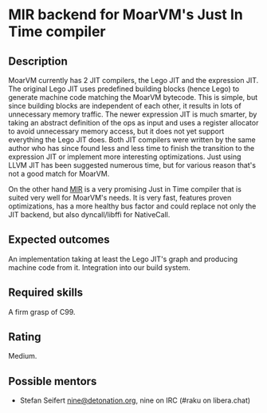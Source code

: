 MIR backend for MoarVM's Just In Time compiler
==================================

Description
-----------

MoarVM currently has 2 JIT compilers, the Lego JIT and the expression JIT.
The original Lego JIT uses predefined building blocks (hence Lego) to generate machine code matching the MoarVM bytecode.
This is simple, but since building blocks are independent of each other, it results in lots of unnecessary memory traffic.
The newer expression JIT is much smarter, by taking an abstract definition of the ops as input and uses a register allocator to avoid unnecessary memory access, but it does not yet support everything the Lego JIT does.
Both JIT compilers were written by the same author who has since found less and less time to finish the transition to the expression JIT or implement more interesting optimizations.
Just using LLVM JIT has been suggested numerous time, but for various reason that's not a good match for MoarVM.

On the other hand [MIR](https://github.com/vnmakarov/mir) is a very promising Just in Time compiler that is suited very well for MoarVM's needs.
It is very fast, features proven optimizations, has a more healthy bus factor and could replace not only the JIT backend, but also dyncall/libffi for NativeCall.

Expected outcomes
-----------------

An implementation taking at least the Lego JIT's graph and producing machine code from it.
Integration into our build system.


Required skills
---------------

A firm grasp of C99.


Rating
------

Medium.


Possible mentors
----------------

- Stefan Seifert <nine@detonation.org>, nine on IRC (#raku on libera.chat)

